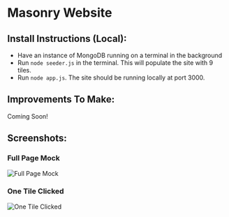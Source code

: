 # Masonry Website 
## Install Instructions (Local): 
 - Have an instance of MongoDB running on a terminal in the background
 - Run `node seeder.js` in the terminal. This will populate the site with 9 tiles.
 - Run `node app.js`. The site should be running locally at port 3000.

 
## Improvements To Make: 
Coming Soon!

## Screenshots: 
### Full Page Mock
![Full Page Mock](https://raw.githubusercontent.com/hisaacdelr/Masonry-Website/master/screenshots/img1.png)

### One Tile Clicked
![One Tile Clicked](https://raw.githubusercontent.com/hisaacdelr/Masonry-Website/master/screenshots/img2.png)
